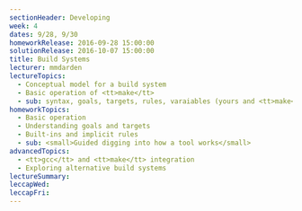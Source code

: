 ```yaml
---
sectionHeader: Developing
week: 4
dates: 9/28, 9/30
homeworkRelease: 2016-09-28 15:00:00
solutionRelease: 2016-10-07 15:00:00
title: Build Systems
lecturer: mmdarden
lectureTopics:
  - Conceptual model for a build system
  - Basic operation of <tt>make</tt>
  - sub: syntax, goals, targets, rules, varaiables (yours and <tt>make</tt>'s)
homeworkTopics:
  - Basic operation
  - Understanding goals and targets
  - Built-ins and implicit rules
  - sub: <small>Guided digging into how a tool works</small>
advancedTopics:
  - <tt>gcc</tt> and <tt>make</tt> integration
  - Exploring alternative build systems
lectureSummary:
leccapWed:
leccapFri:
---
```


